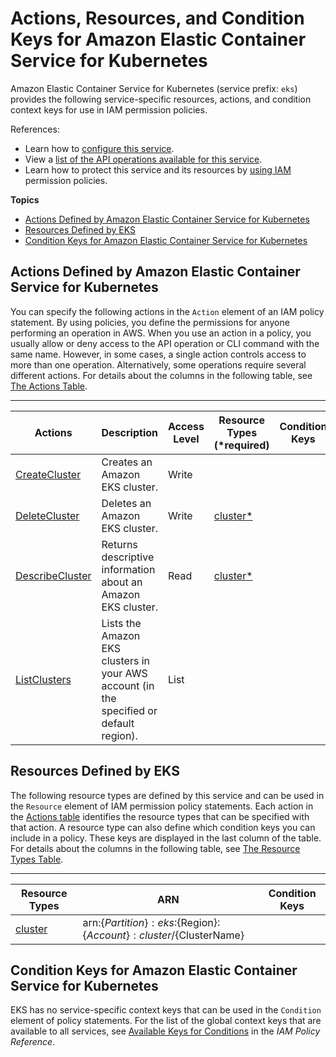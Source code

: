 # Actions, Resources, and Condition Keys for Amazon Elastic Container Service for Kubernetes<a name="list_amazonelasticcontainerserviceforkubernetes"></a>

Amazon Elastic Container Service for Kubernetes \(service prefix: `eks`\) provides the following service\-specific resources, actions, and condition context keys for use in IAM permission policies\.

References:
+ Learn how to [configure this service](https://docs.aws.amazon.com/eks/latest/userguide/)\.
+ View a [list of the API operations available for this service](https://docs.aws.amazon.com/eks/latest/APIReference/)\.
+ Learn how to protect this service and its resources by [using IAM](https://docs.aws.amazon.com/eks/latest/userguide/IAM_policies.html) permission policies\.

**Topics**
+ [Actions Defined by Amazon Elastic Container Service for Kubernetes](#amazonelasticcontainerserviceforkubernetes-actions-as-permissions)
+ [Resources Defined by EKS](#amazonelasticcontainerserviceforkubernetes-resources-for-iam-policies)
+ [Condition Keys for Amazon Elastic Container Service for Kubernetes](#amazonelasticcontainerserviceforkubernetes-policy-keys)

## Actions Defined by Amazon Elastic Container Service for Kubernetes<a name="amazonelasticcontainerserviceforkubernetes-actions-as-permissions"></a>

You can specify the following actions in the `Action` element of an IAM policy statement\. By using policies, you define the permissions for anyone performing an operation in AWS\. When you use an action in a policy, you usually allow or deny access to the API operation or CLI command with the same name\. However, in some cases, a single action controls access to more than one operation\. Alternatively, some operations require several different actions\. For details about the columns in the following table, see [The Actions Table](reference_policies_actions-resources-contextkeys.md#actions_table)\.


****  

| Actions | Description | Access Level | Resource Types \(\*required\) | Condition Keys | Dependent Actions | 
| --- | --- | --- | --- | --- | --- | 
|   [ CreateCluster ](https://docs.aws.amazon.com/eks/latest/APIReference/API_CreateCluster.html)  | Creates an Amazon EKS cluster\. | Write |  |  |  | 
|   [ DeleteCluster ](https://docs.aws.amazon.com/eks/latest/APIReference/API_DeleteCluster.html)  | Deletes an Amazon EKS cluster\. | Write |   [ cluster\* ](#amazonelasticcontainerserviceforkubernetes-cluster)   |  |  | 
|   [ DescribeCluster ](https://docs.aws.amazon.com/eks/latest/APIReference/API_DescribeCluster.html)  | Returns descriptive information about an Amazon EKS cluster\. | Read |   [ cluster\* ](#amazonelasticcontainerserviceforkubernetes-cluster)   |  |  | 
|   [ ListClusters ](https://docs.aws.amazon.com/eks/latest/APIReference/API_ListClusters.html)  | Lists the Amazon EKS clusters in your AWS account \(in the specified or default region\)\. | List |  |  |  | 

## Resources Defined by EKS<a name="amazonelasticcontainerserviceforkubernetes-resources-for-iam-policies"></a>

The following resource types are defined by this service and can be used in the `Resource` element of IAM permission policy statements\. Each action in the [Actions table](#amazonelasticcontainerserviceforkubernetes-actions-as-permissions) identifies the resource types that can be specified with that action\. A resource type can also define which condition keys you can include in a policy\. These keys are displayed in the last column of the table\. For details about the columns in the following table, see [The Resource Types Table](reference_policies_actions-resources-contextkeys.md#resources_table)\.


****  

| Resource Types | ARN | Condition Keys | 
| --- | --- | --- | 
|   [ cluster ](https://docs.aws.amazon.com/eks/latest/userguide/getting-started.html)  |  arn:$\{Partition\}:eks:$\{Region\}:$\{Account\}:cluster/$\{ClusterName\}  |  | 

## Condition Keys for Amazon Elastic Container Service for Kubernetes<a name="amazonelasticcontainerserviceforkubernetes-policy-keys"></a>

EKS has no service\-specific context keys that can be used in the `Condition` element of policy statements\. For the list of the global context keys that are available to all services, see [Available Keys for Conditions](reference_policies_condition-keys.html#AvailableKeys) in the *IAM Policy Reference*\.